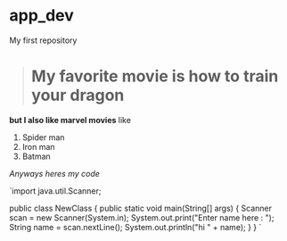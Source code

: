 # app_dev
My first repository

># My favorite movie is how to train your dragon

**but I also like marvel movies**
like
1. Spider man
2. Iron man
3. Batman

*Anyways heres my code*


`import java.util.Scanner;


public class NewClass {
    public static void main(String[] args) {
        Scanner scan = new Scanner(System.in);
        System.out.print("Enter name here : ");
        String name = scan.nextLine();
        System.out.println("hi " + name);
    }
}
`
